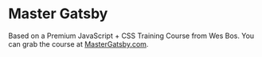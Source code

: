 # Master Gatsby

Based on a Premium JavaScript + CSS Training Course from Wes Bos. You can grab the course at [MasterGatsby.com](https://mastergatsby.com).
